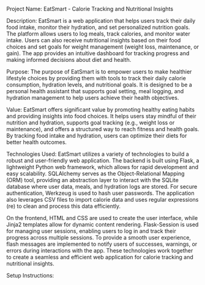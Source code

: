 Project Name:
EatSmart - Calorie Tracking and Nutritional Insights

Description:
EatSmart is a web application that helps users track their daily food intake, monitor their hydration, and set personalized nutrition goals. The platform allows users to log meals, track calories, and monitor water intake. Users can also receive nutritional insights based on their food choices and set goals for weight management (weight loss, maintenance, or gain). The app provides an intuitive dashboard for tracking progress and making informed decisions about diet and health.

Purpose:
The purpose of EatSmart is to empower users to make healthier lifestyle choices by providing them with tools to track their daily calorie consumption, hydration levels, and nutritional goals. It is designed to be a personal health assistant that supports goal setting, meal logging, and hydration management to help users achieve their health objectives.

Value:
EatSmart offers significant value by promoting healthy eating habits and providing insights into food choices. It helps users stay mindful of their nutrition and hydration, supports goal tracking (e.g., weight loss or maintenance), and offers a structured way to reach fitness and health goals. By tracking food intake and hydration, users can optimize their diets for better health outcomes.

Technologies Used:
EatSmart utilizes a variety of technologies to build a robust and user-friendly web application. The backend is built using Flask, a lightweight Python web framework, which allows for rapid development and easy scalability. SQLAlchemy serves as the Object-Relational Mapping (ORM) tool, providing an abstraction layer to interact with the SQLite database where user data, meals, and hydration logs are stored. For secure authentication, Werkzeug is used to hash user passwords. The application also leverages CSV files to import calorie data and uses regular expressions (re) to clean and process this data efficiently.

On the frontend, HTML and CSS are used to create the user interface, while Jinja2 templates allow for dynamic content rendering. Flask-Session is used for managing user sessions, enabling users to log in and track their progress across multiple sessions. To provide a smooth user experience, flash messages are implemented to notify users of successes, warnings, or errors during interactions with the app. These technologies work together to create a seamless and efficient web application for calorie tracking and nutritional insights.

Setup Instructions:
